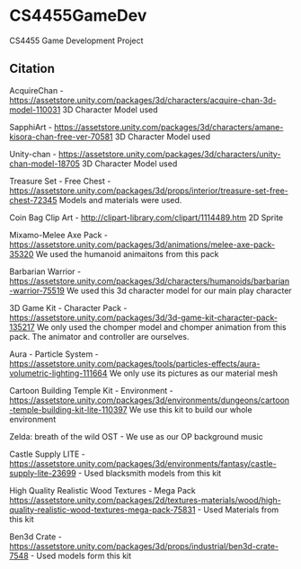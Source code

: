 # CS4455GameDev
CS4455 Game Development Project

Citation
--------
AcquireChan - https://assetstore.unity.com/packages/3d/characters/acquire-chan-3d-model-110031
3D Character Model used

SapphiArt - https://assetstore.unity.com/packages/3d/characters/amane-kisora-chan-free-ver-70581
3D Character Model used

Unity-chan - https://assetstore.unity.com/packages/3d/characters/unity-chan-model-18705
3D Character Model used

Treasure Set - Free Chest - https://assetstore.unity.com/packages/3d/props/interior/treasure-set-free-chest-72345
Models and materials were used.

Coin Bag Clip Art - http://clipart-library.com/clipart/1114489.htm
2D Sprite

Mixamo-Melee Axe Pack - https://assetstore.unity.com/packages/3d/animations/melee-axe-pack-35320
We used the humanoid animaitons from this pack

Barbarian Warrior - https://assetstore.unity.com/packages/3d/characters/humanoids/barbarian-warrior-75519
We used this 3d character model for our main play character

3D Game Kit - Character Pack - https://assetstore.unity.com/packages/3d/3d-game-kit-character-pack-135217
We only used the chomper model and chomper animation from this pack. The animator and controller are ourselves.

Aura - Particle System - https://assetstore.unity.com/packages/tools/particles-effects/aura-volumetric-lighting-111664
We only use its pictures as our material mesh

Cartoon Building Temple Kit - Environment - https://assetstore.unity.com/packages/3d/environments/dungeons/cartoon-temple-building-kit-lite-110397
We use this kit to build our whole environment

Zelda: breath of the wild OST - We use as our OP background music

Castle Supply LITE - https://assetstore.unity.com/packages/3d/environments/fantasy/castle-supply-lite-23699 - Used blacksmith models from this kit

High Quality Realistic Wood Textures - Mega Pack https://assetstore.unity.com/packages/2d/textures-materials/wood/high-quality-realistic-wood-textures-mega-pack-75831 - Used Materials from this kit

Ben3d Crate - https://assetstore.unity.com/packages/3d/props/industrial/ben3d-crate-7548 - Used models form this kit

